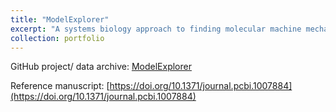 ```yaml
---
title: "ModelExplorer"
excerpt: "A systems biology approach to finding molecular machine mechansisms<br/><img src='/images/model_explorer.PNG'>"
collection: portfolio
---
```


GitHub project/ data archive: [ModelExplorer](https://github.com/ZuckermanLab/ModelExplorer/tree/master/manuscript)

Reference manuscript: [https://doi.org/10.1371/journal.pcbi.1007884](https://doi.org/10.1371/journal.pcbi.1007884)
